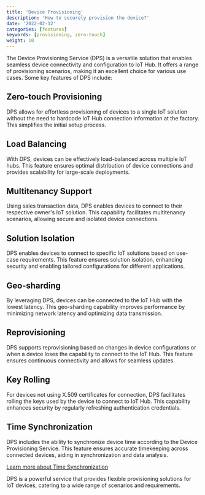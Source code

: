 ```yaml
---
title: 'Device Provisioning'
description: 'How to securely provision the device?'
date: '2022-02-12'
categories: [features]
keywords: [provisioning, zero-touch]
weight: 10
---
```


The Device Provisioning Service (DPS) is a versatile solution that enables seamless device connectivity and configuration to IoT Hub. It offers a range of provisioning scenarios, making it an excellent choice for various use cases. Some key features of DPS include:

## Zero-touch Provisioning

DPS allows for effortless provisioning of devices to a single IoT solution without the need to hardcode IoT Hub connection information at the factory. This simplifies the initial setup process.

## Load Balancing

With DPS, devices can be effectively load-balanced across multiple IoT hubs. This feature ensures optimal distribution of device connections and provides scalability for large-scale deployments.

## Multitenancy Support

Using sales transaction data, DPS enables devices to connect to their respective owner's IoT solution. This capability facilitates multitenancy scenarios, allowing secure and isolated device connections.

## Solution Isolation

DPS enables devices to connect to specific IoT solutions based on use-case requirements. This feature ensures solution isolation, enhancing security and enabling tailored configurations for different applications.

## Geo-sharding

By leveraging DPS, devices can be connected to the IoT Hub with the lowest latency. This geo-sharding capability improves performance by minimizing network latency and optimizing data transmission.

## Reprovisioning

DPS supports reprovisioning based on changes in device configurations or when a device loses the capability to connect to the IoT Hub. This feature ensures continuous connectivity and allows for seamless updates.

## Key Rolling

For devices not using X.509 certificates for connection, DPS facilitates rolling the keys used by the device to connect to IoT Hub. This capability enhances security by regularly refreshing authentication credentials.

## Time Synchronization

DPS includes the ability to synchronize device time according to the Device Provisioning Service. This feature ensures accurate timekeeping across connected devices, aiding in synchronization and data analysis.

[Learn more about Time Synchronization](../time-synchronization)

DPS is a powerful service that provides flexible provisioning solutions for IoT devices, catering to a wide range of scenarios and requirements.
